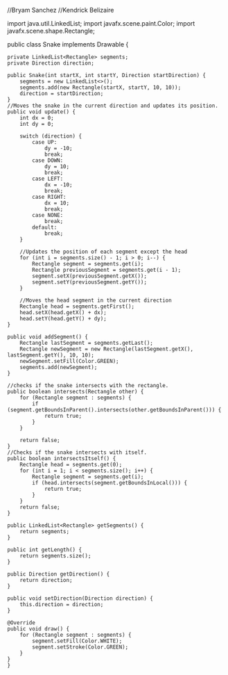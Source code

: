 //Bryam Sanchez
//Kendrick Belizaire

import java.util.LinkedList;
import javafx.scene.paint.Color;
import javafx.scene.shape.Rectangle;

public class Snake implements Drawable {

    private LinkedList<Rectangle> segments;
    private Direction direction;

    public Snake(int startX, int startY, Direction startDirection) {
        segments = new LinkedList<>();
        segments.add(new Rectangle(startX, startY, 10, 10));
        direction = startDirection;
    }
    //Moves the snake in the current direction and updates its position.
    public void update() {
        int dx = 0;
        int dy = 0;

        switch (direction) {
            case UP:
                dy = -10;
                break;
            case DOWN:
                dy = 10;
                break;
            case LEFT:
                dx = -10;
                break;
            case RIGHT:
                dx = 10;
                break;
            case NONE:
                break;
            default:
                break;
        }

        //Updates the position of each segment except the head
        for (int i = segments.size() - 1; i > 0; i--) {
            Rectangle segment = segments.get(i);
            Rectangle previousSegment = segments.get(i - 1);
            segment.setX(previousSegment.getX());
            segment.setY(previousSegment.getY());
        }

        //Moves the head segment in the current direction
        Rectangle head = segments.getFirst();
        head.setX(head.getX() + dx);
        head.setY(head.getY() + dy);
    }

    public void addSegment() {
        Rectangle lastSegment = segments.getLast();
        Rectangle newSegment = new Rectangle(lastSegment.getX(), lastSegment.getY(), 10, 10);
        newSegment.setFill(Color.GREEN);
        segments.add(newSegment);
    }

    //checks if the snake intersects with the rectangle.
    public boolean intersects(Rectangle other) {
        for (Rectangle segment : segments) {
            if (segment.getBoundsInParent().intersects(other.getBoundsInParent())) {
                return true;
            }
        }
    
        return false;
    }
    //Checks if the snake intersects with itself.
    public boolean intersectsItself() {
        Rectangle head = segments.get(0);
        for (int i = 1; i < segments.size(); i++) {
            Rectangle segment = segments.get(i);
            if (head.intersects(segment.getBoundsInLocal())) {
                return true;
            }
        }
        return false;
    }
    
    public LinkedList<Rectangle> getSegments() {
        return segments;
    }
    
    public int getLength() {
        return segments.size();
    }
    
    public Direction getDirection() {
        return direction;
    }
    
    public void setDirection(Direction direction) {
        this.direction = direction;
    }
    
    @Override
    public void draw() {
        for (Rectangle segment : segments) {
            segment.setFill(Color.WHITE);
            segment.setStroke(Color.GREEN);
        }
    }
    }
